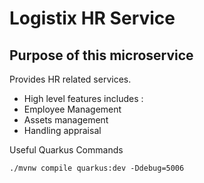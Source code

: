 # Logistix HR Service

## Purpose of this microservice
Provides HR related services. 

- High level features includes : 
- Employee Management
- Assets management
- Handling appraisal 

Useful Quarkus Commands

```Start on Dev hot reload mode
./mvnw compile quarkus:dev -Ddebug=5006